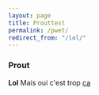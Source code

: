 ```yaml
---
layout: page
title: Prouttest
permalink: /pwet/
redirect_from: "/lol/"
---
```



### Prout

**Lol** Mais oui c'est trop [ça](http://gatuingt.com "Test Titre")